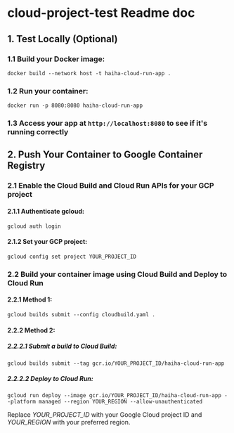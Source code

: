 # cloud-project-test Readme doc

## 1. Test Locally (Optional)

### 1.1 Build your Docker image:

```
docker build --network host -t haiha-cloud-run-app .
```

### 1.2 Run your container:

```
docker run -p 8080:8080 haiha-cloud-run-app
```

### 1.3 Access your app at `http://localhost:8080` to see if it's running correctly

## 2. Push Your Container to Google Container Registry

### 2.1 Enable the Cloud Build and Cloud Run APIs for your GCP project

#### 2.1.1 Authenticate gcloud:

```
gcloud auth login
```

#### 2.1.2 Set your GCP project:

```
gcloud config set project YOUR_PROJECT_ID
```

### 2.2 Build your container image using Cloud Build and Deploy to Cloud Run

#### 2.2.1 Method 1:

```
gcloud builds submit --config cloudbuild.yaml .
```

#### 2.2.2 Method 2:

##### 2.2.2.1 Submit a build to Cloud Build:

```
gcloud builds submit --tag gcr.io/YOUR_PROJECT_ID/haiha-cloud-run-app
```

##### 2.2.2.2 Deploy to Cloud Run:

```
gcloud run deploy --image gcr.io/YOUR_PROJECT_ID/haiha-cloud-run-app --platform managed --region YOUR_REGION --allow-unauthenticated
```

Replace *YOUR_PROJECT_ID* with your Google Cloud project ID and *YOUR_REGION* with your preferred region.
